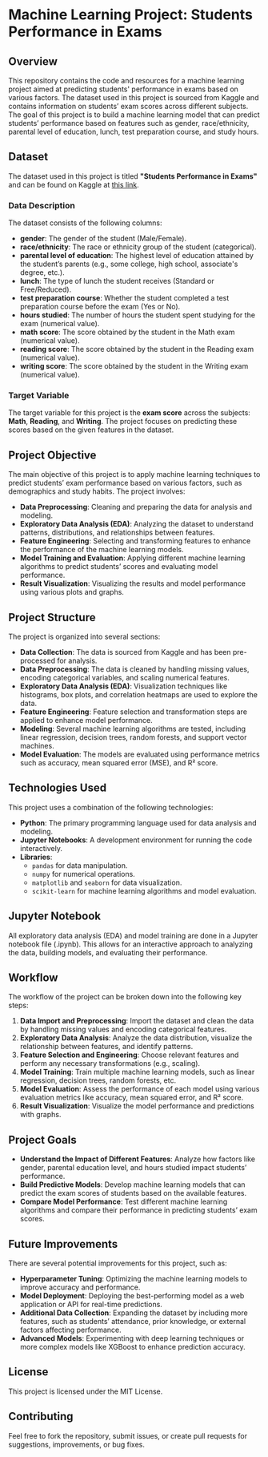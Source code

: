 # Machine Learning Project: Students Performance in Exams

## Overview

This repository contains the code and resources for a machine learning project aimed at predicting students' performance in exams based on various factors. The dataset used in this project is sourced from Kaggle and contains information on students’ exam scores across different subjects. The goal of this project is to build a machine learning model that can predict students’ performance based on features such as gender, race/ethnicity, parental level of education, lunch, test preparation course, and study hours.

## Dataset

The dataset used in this project is titled **"Students Performance in Exams"** and can be found on Kaggle at [this link](https://www.kaggle.com/datasets/spscientist/students-performance-in-exams?datasetId=74977).

### Data Description

The dataset consists of the following columns:

- **gender**: The gender of the student (Male/Female).
- **race/ethnicity**: The race or ethnicity group of the student (categorical).
- **parental level of education**: The highest level of education attained by the student’s parents (e.g., some college, high school, associate's degree, etc.).
- **lunch**: The type of lunch the student receives (Standard or Free/Reduced).
- **test preparation course**: Whether the student completed a test preparation course before the exam (Yes or No).
- **hours studied**: The number of hours the student spent studying for the exam (numerical value).
- **math score**: The score obtained by the student in the Math exam (numerical value).
- **reading score**: The score obtained by the student in the Reading exam (numerical value).
- **writing score**: The score obtained by the student in the Writing exam (numerical value).

### Target Variable

The target variable for this project is the **exam score** across the subjects: **Math**, **Reading**, and **Writing**. The project focuses on predicting these scores based on the given features in the dataset.

## Project Objective

The main objective of this project is to apply machine learning techniques to predict students’ exam performance based on various factors, such as demographics and study habits. The project involves:

- **Data Preprocessing**: Cleaning and preparing the data for analysis and modeling.
- **Exploratory Data Analysis (EDA)**: Analyzing the dataset to understand patterns, distributions, and relationships between features.
- **Feature Engineering**: Selecting and transforming features to enhance the performance of the machine learning models.
- **Model Training and Evaluation**: Applying different machine learning algorithms to predict students’ scores and evaluating model performance.
- **Result Visualization**: Visualizing the results and model performance using various plots and graphs.

## Project Structure

The project is organized into several sections:

- **Data Collection**: The data is sourced from Kaggle and has been pre-processed for analysis.
- **Data Preprocessing**: The data is cleaned by handling missing values, encoding categorical variables, and scaling numerical features.
- **Exploratory Data Analysis (EDA)**: Visualization techniques like histograms, box plots, and correlation heatmaps are used to explore the data.
- **Feature Engineering**: Feature selection and transformation steps are applied to enhance model performance.
- **Modeling**: Several machine learning algorithms are tested, including linear regression, decision trees, random forests, and support vector machines.
- **Model Evaluation**: The models are evaluated using performance metrics such as accuracy, mean squared error (MSE), and R² score.

## Technologies Used

This project uses a combination of the following technologies:

- **Python**: The primary programming language used for data analysis and modeling.
- **Jupyter Notebooks**: A development environment for running the code interactively.
- **Libraries**:
  - `pandas` for data manipulation.
  - `numpy` for numerical operations.
  - `matplotlib` and `seaborn` for data visualization.
  - `scikit-learn` for machine learning algorithms and model evaluation.

## Jupyter Notebook

All exploratory data analysis (EDA) and model training are done in a Jupyter notebook file (.ipynb). This allows for an interactive approach to analyzing the data, building models, and evaluating their performance.

## Workflow

The workflow of the project can be broken down into the following key steps:

1. **Data Import and Preprocessing**: Import the dataset and clean the data by handling missing values and encoding categorical features.
2. **Exploratory Data Analysis**: Analyze the data distribution, visualize the relationship between features, and identify patterns.
3. **Feature Selection and Engineering**: Choose relevant features and perform any necessary transformations (e.g., scaling).
4. **Model Training**: Train multiple machine learning models, such as linear regression, decision trees, random forests, etc.
5. **Model Evaluation**: Assess the performance of each model using various evaluation metrics like accuracy, mean squared error, and R² score.
6. **Result Visualization**: Visualize the model performance and predictions with graphs.

## Project Goals

- **Understand the Impact of Different Features**: Analyze how factors like gender, parental education level, and hours studied impact students’ performance.
- **Build Predictive Models**: Develop machine learning models that can predict the exam scores of students based on the available features.
- **Compare Model Performance**: Test different machine learning algorithms and compare their performance in predicting students’ exam scores.

## Future Improvements

There are several potential improvements for this project, such as:

- **Hyperparameter Tuning**: Optimizing the machine learning models to improve accuracy and performance.
- **Model Deployment**: Deploying the best-performing model as a web application or API for real-time predictions.
- **Additional Data Collection**: Expanding the dataset by including more features, such as students’ attendance, prior knowledge, or external factors affecting performance.
- **Advanced Models**: Experimenting with deep learning techniques or more complex models like XGBoost to enhance prediction accuracy.

## License

This project is licensed under the MIT License.

## Contributing

Feel free to fork the repository, submit issues, or create pull requests for suggestions, improvements, or bug fixes.

